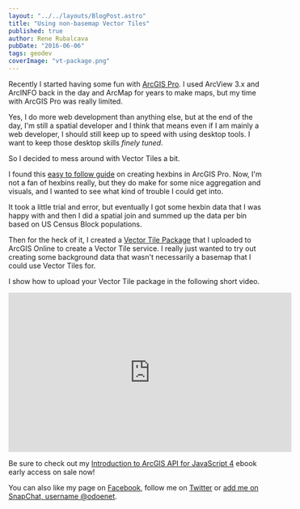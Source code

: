 ```yaml
---
layout: "../../layouts/BlogPost.astro"
title: "Using non-basemap Vector Tiles"
published: true
author: Rene Rubalcava
pubDate: "2016-06-06"
tags: geodev
coverImage: "vt-package.png"
---
```


Recently I started having some fun with [ArcGIS Pro](http://pro.arcgis.com/en/pro-app/). I used ArcView 3.x and ArcINFO back in the day and ArcMap for years to make maps, but my time with ArcGIS Pro was really limited.

Yes, I do more web development than anything else, but at the end of the day, I'm still a spatial developer and I think that means even if I am mainly a web developer, I should still keep up to speed with using desktop tools. I want to keep those desktop skills _finely tuned_.

So I decided to mess around with Vector Tiles a bit.

I found this [easy to follow guide](http://ryanruthart.com/using-arcgis-pro-to-create-a-hexbin-grid-and-reshape-polygon-data/) on creating hexbins in ArcGIS Pro. Now, I'm not a fan of hexbins really, but they do make for some nice aggregation and visuals, and I wanted to see what kind of trouble I could get into.

It took a little trial and error, but eventually I got some hexbin data that I was happy with and then I did a spatial join and summed up the data per bin based on US Census Block populations.

Then for the heck of it, I created a [Vector Tile Package](http://pro.arcgis.com/en/pro-app/tool-reference/data-management/create-vector-tile-package.htm) that I uploaded to ArcGIS Online to create a Vector Tile service. I really just wanted to try out creating some background data that wasn't necessarily a basemap that I could use Vector Tiles for.

I show how to upload your Vector Tile package in the following short video.

<iframe width="560" height="315" src="https://www.youtube.com/embed/X65pDlsSxMY" frameborder="0" allowfullscreen></iframe>

Be sure to check out my [Introduction to ArcGIS API for JavaScript 4](https://leanpub.com/arcgis-js-api-4) ebook early access on sale now!

You can also like my page on [Facebook](https://www.facebook.com/odoenetgeo), follow me on [Twitter](https://twitter.com/odoenet) or [add me on SnapChat, username @odoenet](https://www.snapchat.com/add/odoenet).
